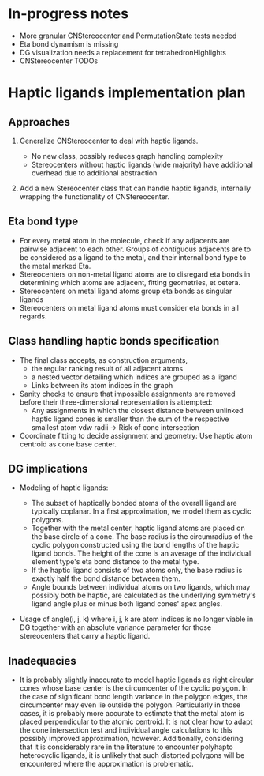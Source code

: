 # In-progress notes
- More granular CNStereocenter and PermutationState tests needed
- Eta bond dynamism is missing
- DG visualization needs a replacement for tetrahedronHighlights
- CNStereocenter TODOs

# Haptic ligands implementation plan

## Approaches
1. Generalize CNStereocenter to deal with haptic ligands.
   
   + No new class, possibly reduces graph handling complexity
   - Stereocenters without haptic ligands (wide majority) have additional
     overhead due to additional abstraction

2. Add a new Stereocenter class that can handle haptic ligands, internally
   wrapping the functionality of CNStereocenter.

## Eta bond type
- For every metal atom in the molecule, check if any adjacents are pairwise
  adjacent to each other. Groups of contiguous adjacents are to be considered
  as a ligand to the metal, and their internal bond type to the metal marked
  Eta.
- Stereocenters on non-metal ligand atoms are to disregard eta bonds in
  determining which atoms are adjacent, fitting geometries, et cetera.
- Stereocenters on metal ligand atoms group eta bonds as singular ligands
- Stereocenters on metal ligand atoms must consider eta bonds in all regards.

## Class handling haptic bonds specification
- The final class accepts, as construction arguments,
  - the regular ranking result of all adjacent atoms
  - a nested vector detailing which indices are grouped as a ligand
  - Links between its atom indices in the graph
- Sanity checks to ensure that impossible assignments are removed before their
  three-dimensional representation is attempted:
  - Any assignments in which the closest distance between unlinked haptic
    ligand cones is smaller than the sum of the respective smallest atom vdw
    radii -> Risk of cone intersection
- Coordinate fitting to decide assignment and geometry: Use haptic atom centroid
  as cone base center.

## DG implications
- Modeling of haptic ligands:
  - The subset of haptically bonded atoms of the overall ligand are typically
    coplanar. In a first approximation, we model them as cyclic polygons.
  - Together with the metal center, haptic ligand atoms are placed on the base
    circle of a cone. The base radius is the circumradius of the cyclic polygon
    constructed using the bond lengths of the haptic ligand bonds. The height
    of the cone is an average of the individual element type's eta bond
    distance to the metal type.
  - If the haptic ligand consists of two atoms only, the base radius is exactly
    half the bond distance between them.
  - Angle bounds between individual atoms on two ligands, which may possibly
    both be haptic, are calculated as the underlying symmetry's ligand angle
    plus or minus both ligand cones' apex angles.
  
- Usage of angle(i, j, k) where i, j, k are atom indices is no longer viable in
  DG together with an absolute variance parameter for those stereocenters that
  carry a haptic ligand.

## Inadequacies
- It is probably slightly inaccurate to model haptic ligands as right circular
  cones whose base center is the circumcenter of the cyclic polygon. In the case
  of significant bond length variance in the polygon edges, the circumcenter may
  even lie outside the polygon. Particularly in those cases, it is probably more
  accurate to estimate that the metal atom is placed perpendicular to the
  atomic centroid. It is not clear how to adapt the cone intersection test and
  individual angle calculations to this possibly improved approximation,
  however. Additionally, considering that it is considerably rare in the
  literature to encounter polyhapto heterocyclic ligands, it is unlikely that
  such distorted polygons will be encountered where the approximation is
  problematic.
